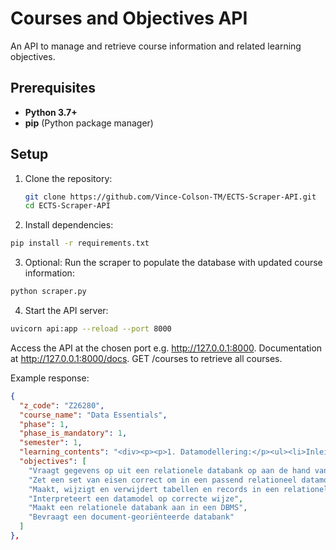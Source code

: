 # Courses and Objectives API

An API to manage and retrieve course information and related learning objectives.

## Prerequisites

- **Python 3.7+**
- **pip** (Python package manager)

## Setup

1. Clone the repository:
   ```bash
   git clone https://github.com/Vince-Colson-TM/ECTS-Scraper-API.git
   cd ECTS-Scraper-API
     ```

2. Install dependencies:

```bash
pip install -r requirements.txt
```

3. Optional: Run the scraper to populate the database with updated course information:

```bash
python scraper.py
```

4. Start the API server:

```bash
uvicorn api:app --reload --port 8000
```
Access the API at the chosen port e.g. http://127.0.0.1:8000.
Documentation at http://127.0.0.1:8000/docs.
GET /courses to retrieve all courses.

Example response:
```json
{
  "z_code": "Z26280",
  "course_name": "Data Essentials",
  "phase": 1,
  "phase_is_mandatory": 1,
  "semester": 1,
  "learning_contents": "<div><p><p>1. Datamodellering:</p><ul><li>Inleiding tot datamodellering</li><li>Begrippen primary key, foreign key, alternate key, constraints</li><li>Herkennen en benoemen van verschillende soorten relaties</li></ul><p>2. SQL:</p><ul><li>CREATE TABLE, INSERT, UPDATE, DELETE</li><li>SELECT-component</li><li>WHERE-component</li><li>Scalaire functies</li><li>Joins</li><li>Subquery’s</li><li>SET-functies</li><li>GROUP BY</li></ul><p>Doorheen het semester wordt deze leerstof toegepast in een project.</p><p>3. Document-georiënteerde databases</p><p> </p></p></div>",
  "objectives": [
    "Vraagt gegevens op uit een relationele databank op aan de hand van SQL queries",
    "Zet een set van eisen correct om in een passend relationeel datamodel",
    "Maakt, wijzigt en verwijdert tabellen en records in een relationele databank",
    "Interpreteert een datamodel op correcte wijze",
    "Maakt een relationele databank aan in een DBMS",
    "Bevraagt een document-georiënteerde databank"
  ]
},
```